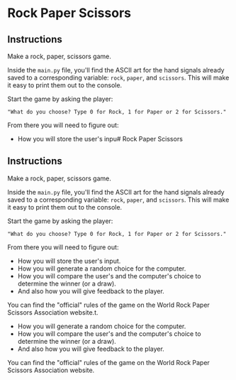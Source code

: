 # Rock Paper Scissors

## Instructions

Make a rock, paper, scissors game.

Inside the `main.py` file, you'll find the ASCII art for the hand signals already saved to a corresponding variable: `rock`, `paper`, and `scissors`. This will make it easy to print them out to the console.

Start the game by asking the player:
```
"What do you choose? Type 0 for Rock, 1 for Paper or 2 for Scissors."
```
From there you will need to figure out:

- How you will store the user's inpu# Rock Paper Scissors

## Instructions

Make a rock, paper, scissors game.

Inside the `main.py` file, you'll find the ASCII art for the hand signals already saved to a corresponding variable: `rock`, `paper`, and `scissors`. This will make it easy to print them out to the console.

Start the game by asking the player:
```
"What do you choose? Type 0 for Rock, 1 for Paper or 2 for Scissors."
```
From there you will need to figure out:

- How you will store the user's input.
- How you will generate a random choice for the computer.
- How you will compare the user's and the computer's choice to determine the winner (or a draw).
- And also how you will give feedback to the player.

You can find the "official" rules of the game on the World Rock Paper Scissors Association website.t.
- How you will generate a random choice for the computer.
- How you will compare the user's and the computer's choice to determine the winner (or a draw).
- And also how you will give feedback to the player.

You can find the "official" rules of the game on the World Rock Paper Scissors Association website.